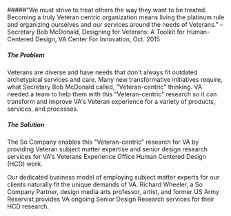 #####“We must strive to treat others the way they want to be treated. Becoming a truly Veteran centric organization means living the platinum rule and organizing ourselves and our services around the needs of Veterans.” – Secretary Bob McDonald, Designing for Veterans: A Toolkit for Human-Centered Design, VA Center For Innovation, Oct. 2015

##### The Problem
Veterans are diverse and have needs that don't always fit outdated archetypical services and care. Many new transformative initiatives require, what Secretary Bob McDonald called, "Veteran-centric" thinking. VA needed a team to help them with this "Veteran-centric" research so it can transform and improve VA's Veteran experience for a variety of products, services, and processes.

##### The Solution

The So Company enables this "Veteran-centric" research for VA by providing Veteran subject matter expertise and senior design research services for VA's Veterans Experience Office Human Centered Design (HCD) work. 

Our dedicated business model of employing subject matter experts for our clients naturally fit the unique demands of VA. Richard Wheeler, a So Company Partner, design media arts professor, artist, and former US Army Reservist provides VA ongoing Senior Design Research services for their HCD research.
